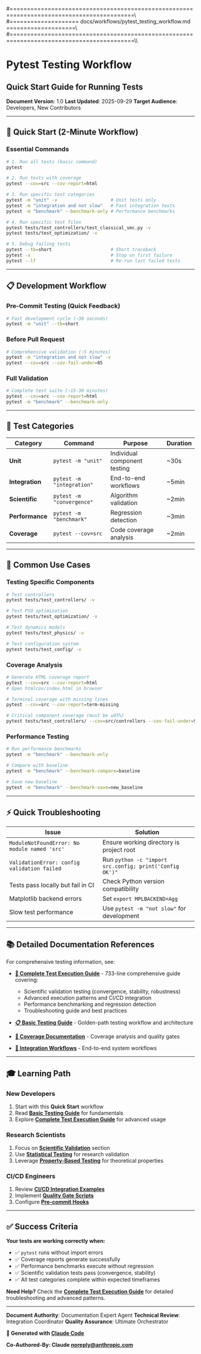 #==========================================================================================\\\
#==================== docs/workflows/pytest_testing_workflow.md ====================\\\
#==========================================================================================\\\

# Pytest Testing Workflow
## Quick Start Guide for Running Tests

**Document Version**: 1.0
**Last Updated**: 2025-09-29
**Target Audience**: Developers, New Contributors

---

## 🚀 Quick Start (2-Minute Workflow)

### Essential Commands

```bash
# 1. Run all tests (basic command)
pytest

# 2. Run tests with coverage
pytest --cov=src --cov-report=html

# 3. Run specific test categories
pytest -m "unit" -v                    # Unit tests only
pytest -m "integration and not slow"   # Fast integration tests
pytest -m "benchmark" --benchmark-only # Performance benchmarks

# 4. Run specific test files
pytest tests/test_controllers/test_classical_smc.py -v
pytest tests/test_optimization/ -v

# 5. Debug failing tests
pytest --tb=short                      # Short traceback
pytest -x                              # Stop on first failure
pytest --lf                            # Re-run last failed tests
```

---

## 📋 Development Workflow

### Pre-Commit Testing (Quick Feedback)
```bash
# Fast development cycle (~30 seconds)
pytest -m "unit" --tb=short
```

### Before Pull Request
```bash
# Comprehensive validation (~5 minutes)
pytest -m "integration and not slow" -v
pytest --cov=src --cov-fail-under=85
```

### Full Validation
```bash
# Complete test suite (~15-30 minutes)
pytest --cov=src --cov-report=html
pytest -m "benchmark" --benchmark-only
```

---

## 🎯 Test Categories

| Category | Command | Purpose | Duration |
|----------|---------|---------|----------|
| **Unit** | `pytest -m "unit"` | Individual component testing | ~30s |
| **Integration** | `pytest -m "integration"` | End-to-end workflows | ~5min |
| **Scientific** | `pytest -m "convergence"` | Algorithm validation | ~2min |
| **Performance** | `pytest -m "benchmark"` | Regression detection | ~3min |
| **Coverage** | `pytest --cov=src` | Code coverage analysis | ~2min |

---

## 🔧 Common Use Cases

### Testing Specific Components
```bash
# Test controllers
pytest tests/test_controllers/ -v

# Test PSO optimization
pytest tests/test_optimization/ -v

# Test dynamics models
pytest tests/test_physics/ -v

# Test configuration system
pytest tests/test_config/ -v
```

### Coverage Analysis
```bash
# Generate HTML coverage report
pytest --cov=src --cov-report=html
# Open htmlcov/index.html in browser

# Terminal coverage with missing lines
pytest --cov=src --cov-report=term-missing

# Critical component coverage (must be ≥95%)
pytest tests/test_controllers/ --cov=src/controllers --cov-fail-under=95
```

### Performance Testing
```bash
# Run performance benchmarks
pytest -m "benchmark" --benchmark-only

# Compare with baseline
pytest -m "benchmark" --benchmark-compare=baseline

# Save new baseline
pytest -m "benchmark" --benchmark-save=new_baseline
```

---

## ⚡ Quick Troubleshooting

| Issue | Solution |
|-------|----------|
| `ModuleNotFoundError: No module named 'src'` | Ensure working directory is project root |
| `ValidationError: config validation failed` | Run `python -c "import src.config; print('Config OK')"` |
| Tests pass locally but fail in CI | Check Python version compatibility |
| Matplotlib backend errors | Set `export MPLBACKEND=Agg` |
| Slow test performance | Use `pytest -m "not slow"` for development |

---

## 📚 Detailed Documentation References

For comprehensive testing information, see:

- **[📖 Complete Test Execution Guide](../test_execution_guide.md)** - 733-line comprehensive guide covering:
  - Scientific validation testing (convergence, stability, robustness)
  - Advanced execution patterns and CI/CD integration
  - Performance benchmarking and regression detection
  - Troubleshooting guide and best practices

- **[📋 Basic Testing Guide](../TESTING.md)** - Golden-path testing workflow and architecture

- **[🔧 Coverage Documentation](../testing/)** - Coverage analysis and quality gates

- **[🚀 Integration Workflows](./complete_integration_guide.md)** - End-to-end system workflows

---

## 🎓 Learning Path

### New Developers
1. Start with this **Quick Start** workflow
2. Read **[Basic Testing Guide](../TESTING.md)** for fundamentals
3. Explore **[Complete Test Execution Guide](../test_execution_guide.md)** for advanced usage

### Research Scientists
1. Focus on **[Scientific Validation](../test_execution_guide.md#scientific-validation-tests)** section
2. Use **[Statistical Testing](../test_execution_guide.md#statistical-validation-tests)** for research validation
3. Leverage **[Property-Based Testing](../test_execution_guide.md#property-based-testing)** for theoretical properties

### CI/CD Engineers
1. Review **[CI/CD Integration Examples](../test_execution_guide.md#cicd-integration-examples)**
2. Implement **[Quality Gate Scripts](../test_execution_guide.md#quality-gate-script)**
3. Configure **[Pre-commit Hooks](../test_execution_guide.md#pre-commit-hook-configuration)**

---

## ✅ Success Criteria

**Your tests are working correctly when:**

- ✅ `pytest` runs without import errors
- ✅ Coverage reports generate successfully
- ✅ Performance benchmarks execute without regression
- ✅ Scientific validation tests pass (convergence, stability)
- ✅ All test categories complete within expected timeframes

**Need Help?** Check the **[Complete Test Execution Guide](../test_execution_guide.md)** for detailed troubleshooting and advanced patterns.

---

**Document Authority**: Documentation Expert Agent
**Technical Review**: Integration Coordinator
**Quality Assurance**: Ultimate Orchestrator

**🤖 Generated with [Claude Code](https://claude.ai/code)**

**Co-Authored-By: Claude <noreply@anthropic.com>**